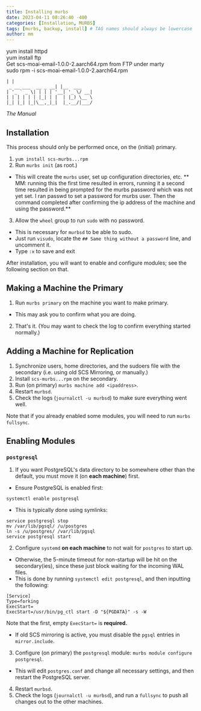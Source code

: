 ```yaml
---
title: Installing murbs
date: 2023-04-11 08:26:40 -400
categories: [Installation, MURBS]
tags: [murbs, backup, install] # TAG names should always be lowercase
author: mm
---
```


yum install httpd  
yum install ftp  
Get scs-moai-email-1.0.0-2.aarch64.rpm from FTP under marty  
sudo rpm -i scs-moai-email-1.0.0-2.aarch64.rpm  

```
| |
 _ __ ___  __ _ __| |__  ___
| '_ ` _ \| | | | '__| '_ \/ __|
| | | | | | |_| | |  | |_) \__ \
|_| |_| |_|\__,_|_|  |_.__/|___/
```

*The Manual*

Installation
--------------------------------
This process should only be performed once, on the (initial) primary.

1. `yum install scs-murbs...rpm`
2. Run `murbs init` (as root.)
- This will create the `murbs` user, set up configuration directories, etc.
** MM: running this the first time resulted in errors, running it a second time resulted in being prompted for the murbs password which was not yet set.  I ran passwd to set a password for murbs user.  Then the command completed after confirming the ip address of the machine and using the password.**

3. Allow the `wheel` group to run `sudo` with no password.

- This is necessary for `murbsd` to be able to sudo.
- Just run `visudo`, locate the `## Same thing without a password` line, and uncomment it.
- Type `:x` to save and exit

After installation, you will want to enable and configure modules; see the following section on that.


Making a Machine the Primary
--------------------------------
1. Run `murbs primary` on the machine you want to make primary.
- This may ask you to confirm what you are doing.
2. That's it. (You may want to check the log to confirm everything started normally.)


Adding a Machine for Replication
---------------------------------
1. Synchronize users, home directories, and the sudoers file with the secondary (i.e. using old SCS Mirroring, or manually.)
2. Install `scs-murbs...rpm` on the secondary.
3. Run (on primary) `murbs machine add <ipaddress>`.
4. Restart `murbsd`.
5. Check the logs (`journalctl -u murbsd`) to make sure everything went well.

Note that if you already enabled some modules, you will need to run `murbs fullsync`.


Enabling Modules
--------------------------------

### `postgresql`

1. If you want PostgreSQL's data directory to be somewhere other than the default, you must move it (on **each machine**) first.
- Ensure PostgreSQL is enabled first:
```
systemctl enable postgresql
```
- This is typically done using symlinks:
```
service postgresql stop
mv /var/lib/pgsql/ /u/postgres
ln -s /u/postgres/ /var/lib/pgsql
service postgresql start
```
2. Configure `systemd` **on each machine** to not wait for `postgres` to start up.
- Otherwise, the 5-minute timeout for non-startup will be hit on the secondary(ies), since these just block waiting for the incoming WAL files.
- This is done by running `systemctl edit postgresql`, and then inputting the following:
```
[Service]
Type=forking
ExecStart=
ExecStart=/usr/bin/pg_ctl start -D "${PGDATA}" -s -W
```
Note that the first, empty `ExecStart=` is **required.**
- If old SCS mirroring is active, you must disable the `pgsql` entries in `mirror.include`.
3. Configure (on primary) the `postgresql` module: `murbs module configure postgresql`.
- This will edit `postgres.conf` and change all necessary settings, and then restart the PostgreSQL server.
4. Restart `murbsd`.
5. Check the logs (`journalctl -u murbsd`), and run a `fullsync` to push all changes out to the other machines.
